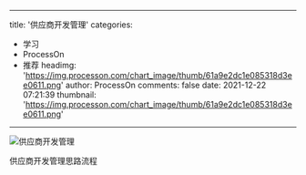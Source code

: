 
---
title: '供应商开发管理'
categories: 
 - 学习
 - ProcessOn
 - 推荐
headimg: 'https://img.processon.com/chart_image/thumb/61a9e2dc1e085318d3ee0611.png'
author: ProcessOn
comments: false
date: 2021-12-22 07:21:39
thumbnail: 'https://img.processon.com/chart_image/thumb/61a9e2dc1e085318d3ee0611.png'
---

<div>   
<img class="thumb" alt="供应商开发管理" src="https://img.processon.com/chart_image/thumb/61a9e2dc1e085318d3ee0611.png" referrerpolicy="no-referrer">
<p>供应商开发管理思路流程</p>  
</div>
            